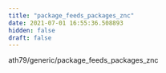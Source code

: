 ```yaml
---
title: "package_feeds_packages_znc"
date: 2021-07-01 16:55:36.508893
hidden: false
draft: false
---
```


ath79/generic/package_feeds_packages_znc

